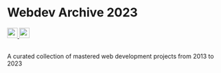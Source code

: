 # Webdev Archive 2023
<a href="https://opensource.org/license/mit">
    <img src="https://img.shields.io/badge/License-MIT-green?style=flat-square" height="24" />
</a>
<a href="https://pnpm.io/">
    <img src="https://img.shields.io/badge/Package-PNPM-orange?style=flat-square" height="24" />
</a>
<br /><br />

A curated collection of mastered web development projects from 2013 to 2023
